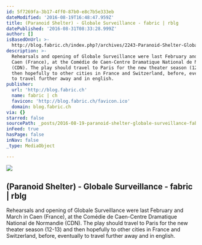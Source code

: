 ```yaml
---
id: 5f7269fa-3b17-4ff0-87b0-e8c7b5e333eb
dateModified: '2016-08-19T16:48:47.959Z'
title: (Paranoid Shelter) - Globale Surveillance - fabric | rblg
datePublished: '2016-08-31T08:33:28.999Z'
author: []
isBasedOnUrl: >-
  http://blog.fabric.ch/index.php?/archives/2243-Paranoid-Shelter-Globale-Surveillance.html
description: >-
  Rehearsals and opening of Globale Surveillance were last February and March in
  Caen (France), at the Comédie de Caen-Centre Dramatique National de Normandie
  (CDN). The play should travel to Paris for the new theater season (12-13) and
  then hopefully to other cities in France and Switzerland, before, eventually
  to travel further away and in english.
publisher:
  url: 'http://blog.fabric.ch'
  name: fabric | ch
  favicon: 'http://blog.fabric.ch/favicon.ico'
  domain: blog.fabric.ch
via: {}
starred: false
sourcePath: _posts/2016-08-19-paranoid-shelter-globale-surveillance-fabric-or-rblg.md
inFeed: true
hasPage: false
inNav: false
_type: MediaObject

---
```

<article style=""><img src="https://imgflo.herokuapp.com/graph/vahj1ThiexotieMo/f0f67e4cf7ffdf85352938267ff8b7ac/noop.jpg?input=http%3A%2F%2Fblog.fabric.ch%2Fuploads%2Fimage%2FIMG_8661_b_s.jpg" /><h1>(Paranoid Shelter) - Globale Surveillance - fabric | rblg</h1><p>Rehearsals and opening of Globale Surveillance were last February and March in Caen (France), at the Comédie de Caen-Centre Dramatique National de Normandie (CDN). The play should travel to Paris for the new theater season (12-13) and then hopefully to other cities in France and Switzerland, before, eventually to travel further away and in english.</p></article>